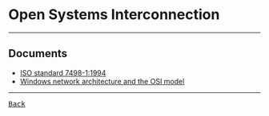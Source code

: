 # Open Systems Interconnection

---

## Documents

- [ISO standard 7498-1:1994](<https://standards.iso.org/ittf/PubliclyAvailableStandards/s020269_ISO_IEC_7498-1_1994(E).zip>)
- [Windows network architecture and the OSI model](https://learn.microsoft.com/en-us/windows-hardware/drivers/network/windows-network-architecture-and-the-osi-model)

---

[<kbd> Back </kbd>](./../readme.md)
